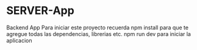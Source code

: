# SERVER-App
Backend App
Para iniciar este proyecto recuerda npm install para que te agregue todas las dependencias, librerias etc.
npm run dev para iniciar la aplicacion
